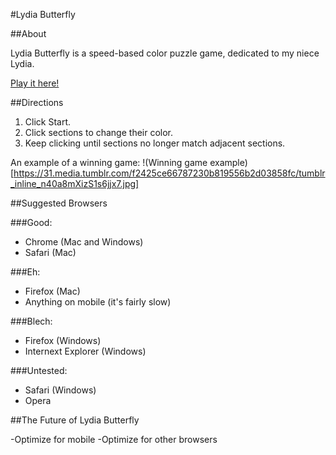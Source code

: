 #Lydia Butterfly

##About

Lydia Butterfly is a speed-based color puzzle game, dedicated to my niece Lydia.

[Play it here!](http://lydiab.herokuapp.com/)

##Directions

1. Click Start.
2. Click sections to change their color.
3. Keep clicking until sections no longer match adjacent sections.

An example of a winning game:
!(Winning game example)[https://31.media.tumblr.com/f2425ce66787230b819556b2d03858fc/tumblr_inline_n40a8mXizS1s6jjx7.jpg]

##Suggested Browsers

###Good:
- Chrome (Mac and Windows)
- Safari (Mac)

###Eh:
- Firefox (Mac)
- Anything on mobile (it's fairly slow)

###Blech:
- Firefox (Windows)
- Internext Explorer (Windows)

###Untested:
- Safari (Windows)
- Opera

##The Future of Lydia Butterfly

-Optimize for mobile
-Optimize for other browsers
